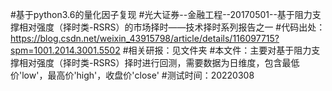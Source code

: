 #基于python3.6的量化因子复现
#光大证券--金融工程--20170501--基于阻力支撑相对强度（择时类-RSRS）的市场择时——技术择时系列报告之一
#代码出处：https://blog.csdn.net/weixin_43915798/article/details/116097715?spm=1001.2014.3001.5502
#相关研报：见文件夹
#本文件：主要对基于阻力支撑相对强度（择时类-RSRS）择时进行回测，需要数据为日维度，包含最低价'low'，最高价'high'，收盘价'close'
#测试时间：20220308